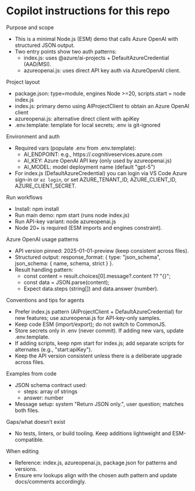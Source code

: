 # Copilot instructions for this repo

Purpose and scope
- This is a minimal Node.js (ESM) demo that calls Azure OpenAI with structured JSON output.
- Two entry points show two auth patterns:
  - index.js: uses @azure/ai-projects + DefaultAzureCredential (AAD/MSI).
  - azureopenai.js: uses direct API key auth via AzureOpenAI client.

Project layout
- package.json: type=module, engines Node >=20, scripts.start = node index.js
- index.js: primary demo using AIProjectClient to obtain an Azure OpenAI client
- azureopenai.js: alternative direct client with apiKey
- .env.template: template for local secrets; .env is git-ignored

Environment and auth
- Required vars (populate .env from .env.template):
  - AI_ENDPOINT: e.g., https://<resource>.cognitiveservices.azure.com
  - AI_KEY: Azure OpenAI API key (only used by azureopenai.js)
  - AI_MODEL: model deployment name (default "gpt-5")
- For index.js (DefaultAzureCredential) you can login via VS Code Azure sign-in or `az login`, or set AZURE_TENANT_ID, AZURE_CLIENT_ID, AZURE_CLIENT_SECRET.

Run workflows
- Install: npm install
- Run main demo: npm start (runs node index.js)
- Run API-key variant: node azureopenai.js
- Node 20+ is required (ESM imports and engines constraint).

Azure OpenAI usage patterns
- API version pinned: 2025-01-01-preview (keep consistent across files).
- Structured output: response_format: { type: "json_schema", json_schema: { name, schema, strict } }.
- Result handling pattern:
  - const content = result.choices[0].message?.content ?? "{}";
  - const data = JSON.parse(content);
  - Expect data.steps (string[]) and data.answer (number).

Conventions and tips for agents
- Prefer index.js pattern (AIProjectClient + DefaultAzureCredential) for new features; use azureopenai.js for API-key-only samples.
- Keep code ESM (import/export); do not switch to CommonJS.
- Store secrets only in .env (never commit). If adding new vars, update .env.template.
- If adding scripts, keep npm start for index.js; add separate scripts for alternates (e.g., "start:apiKey").
- Keep the API version consistent unless there is a deliberate upgrade across files.

Examples from code
- JSON schema contract used:
  - steps: array of strings
  - answer: number
- Message setup: system "Return JSON only.", user question; matches both files.

Gaps/what doesn’t exist
- No tests, linters, or build tooling. Keep additions lightweight and ESM-compatible.

When editing
- Reference: index.js, azureopenai.js, package.json for patterns and versions.
- Ensure env lookups align with the chosen auth pattern and update docs/comments accordingly.
